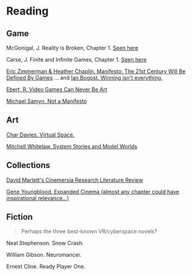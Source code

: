 # Reading

## Game

McGonigal, J. Reality is Broken, Chapter 1. [Seen here](http://hci.stanford.edu/courses/cs047n/readings/Reality_is_Broken.pdf)

Carse, J. Finite and Infinite Games, Chapter 1. [Seen here](http://wtf.tw/ref/carse.pdf)

[Eric Zimmerman & Heather Chaplin. Manifesto: The 21st Century Will Be Defined By Games](http://kotaku.com/manifesto-the-21st-century-will-be-defined-by-games-1275355204)
... and [Ian Bogost. Winning isn't everything.](https://medium.com/matter/winning-isnt-everything-255b3a26d1cf)

[Ebert, R. Video Games Can Never Be Art](http://www.rogerebert.com/rogers-journal/video-games-can-never-be-art)

[Michael Samyn. Not a Manifesto](http://notgames.org/blog/2010/03/19/not-a-manifesto/)

## Art

[Char Davies. Virtual Space.](http://www.immersence.com) 

[Mitchell Whitelaw. System Stories and Model Worlds](http://art.runme.org/1140026085-5226-0/system_stories.pdf)

## Collections

[David Marlett's Cinemersia Research Literature Review](http://www.dmarlett.com/cin-lit-review)

[Gene Youngblood. Expanded Cinema (almost any chapter could have inspirational relevance...)](http://www.vasulka.org/Kitchen/PDF_ExpandedCinema/book.pdf)

## Fiction

> Perhaps the three best-known VR/cyberspace novels?

Neal Stephenson. Snow Crash.

William Gibson. Neuromancer.

Ernest Cline. Ready Player One.
